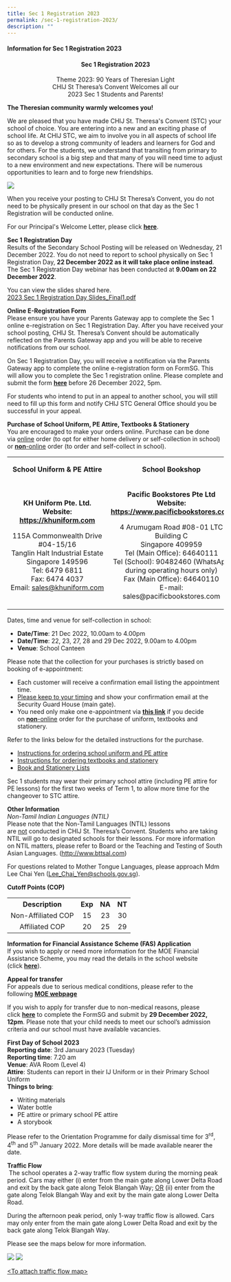 ```yaml
---
title: Sec 1 Registration 2023
permalink: /sec-1-registration-2023/
description: ""
---
```

<h4><strong>Information for Sec 1 Registration 2023</strong></h4>
<h4 style="text-align: center;">Sec 1 Registration 2023</h4>
<p style="text-align: center;">Theme 2023: 90 Years of Theresian Light<br />CHIJ St Theresa&rsquo;s Convent Welcomes all our<br />2023 Sec 1 Students and Parents!</p>
<p><strong>The Theresian community warmly welcomes you!</strong></p>
<p>We are pleased that you have made CHIJ St. Theresa's Convent (STC) your school of choice. You are entering into a new and an exciting phase of school life. At CHIJ STC, we aim to involve you in all aspects of school life so as to develop a strong community of leaders and learners for God and for others.&nbsp;For the students, we understand that transiting from primary to secondary school is a big step and that many of you will need time to adjust to a new environment and new expectations. There will be numerous opportunities to learn and to forge new friendships.</p>
<img src="/images/sec1.jpg">
<p>When you receive your posting to CHIJ St Theresa&rsquo;s Convent, you&nbsp;do not need to be physically present&nbsp;in our school on that day as the Sec 1 Registration will be conducted online.</p>
<p>For our Principal's Welcome Letter, please click&nbsp;<a href="https://drive.google.com/file/d/1Su2Fxh6tLPF58CUFzDGloiJFjK4-Sixd/view?usp=share_link" target=""><strong>here</strong></a>.</p>
<p><strong>Sec 1 Registration Day<br /></strong>Results of the Secondary School Posting will be released on Wednesday, 21 December 2022. You do not need to report to school physically on Sec 1 Registration Day, <strong>22 December 2022 as it will take place online instead</strong>. The Sec 1 Registration Day webinar has been conducted at&nbsp;<strong>9.00am on 22 December 2022</strong>.</p>
<p>You can view the slides shared here.<br /><a href="/files/2023%20Sec%201%20Registration%20Day%20Slides_Final1.pdf">2023 Sec 1 Registration Day Slides_Final1.pdf</a></p>
<p><strong>Online E-Registration Form</strong><br>Please ensure you have your Parents Gateway app to complete the Sec 1 online e-registration on Sec 1 Registration Day. After you have received your school posting, CHIJ St. Theresa&rsquo;s Convent should be automatically reflected on the Parents Gateway app and you will be able to receive notifications from our school.</p>
<p>On Sec 1 Registration Day, you will receive a notification via the Parents Gateway app to complete the online e-registration form on FormSG. This will allow you to complete the Sec 1 registration online. Please complete and submit the form&nbsp;<a href="https://form.gov.sg/639bcc0657f0eb0012fd6442"><strong>here</strong></a> before 26 December 2022, 5pm.</p>
<p>For students who intend to put in an appeal to another school, you will still need to fill up this form and notify CHIJ STC General Office should you be successful in your appeal.</p>
<p><strong>Purchase of School Uniform, PE Attire, Textbooks &amp; Stationery<br /></strong>You are encouraged to make your orders online.&nbsp;Purchase can be done via&nbsp;<u>online</u>&nbsp;order (to opt for either home delivery or self-collection in school) or&nbsp;<strong><u>non</u></strong><u>-online</u>&nbsp;order (to order and self-collect in school).</p>
<table width="623">
<tbody>
<tr>
<td style="text-align: center;" width="293">
<p><strong>School Uniform &amp; PE Attire</strong></p>
</td>
<td style="text-align: center;" width="331">
<p><strong>School Bookshop</strong></p>
</td>
</tr>
<tr>
<td style="text-align: center;" width="293">
<p><strong>KH Uniform Pte. Ltd.<br /></strong><strong>Website: <a href="https://khuniform.com">https://khuniform.com</a></strong></p>
<p>115A Commonwealth Drive #04-15/16<br />Tanglin Halt Industrial Estate<br />Singapore 149596<br />Tel: 6479 6811<br />Fax: 6474 4037<br />Email:&nbsp;<a href="mailto:sales@khuniform.com">sales@khuniform.com</a></p>
</td>
<td style="text-align: center;" width="331">
<p><strong>Pacific Bookstores Pte Ltd<br /></strong><strong>Website: <a href="https://www.pacificbookstores.com">https://www.pacificbookstores.com</a></strong></p>
<p>4 Arumugam Road #08-01 LTC Building C<br />Singapore 409959<br />Tel (Main Office): 64640111<br />Tel (School): 90482460 (WhatsApp during operating hours only)<br />Fax (Main Office): 64640110<br />E-mail: sales@pacificbookstores.com</p>
</td>
</tr>
</tbody>
</table>
<p>Dates, time and venue for self-collection in school:</p>
<ul>
<li><strong>Date/Time</strong>: 21 Dec 2022, 10.00am to 4.00pm</li>
<li><strong>Date/Time</strong>: 22, 23, 27, 28 and 29 Dec 2022, 9.00am to 4.00pm</li>
<li><strong>Venue</strong>: School Canteen</li>
</ul>
<p>Please note that the collection for your purchases is strictly based on booking of e-appointment:</p>
<ul>
<li>Each customer will receive a confirmation email listing the appointment time.</li>
<li><u>Please keep to your timing</u>&nbsp;and show your confirmation email at the Security Guard House (main gate).</li>
<li>You need only make one e-appointment via&nbsp;<a href="http://www.picktime.com/stc2022"><strong>this link</strong></a>&nbsp;if you decide on&nbsp;<strong><u>non</u></strong><u>-online</u>&nbsp;order for the purchase of uniform, textbooks and stationery.</li>
</ul>
<p>Refer to the links below for the detailed instructions for the purchase.</p>
<ul>
<li><a href="https://drive.google.com/file/d/1DVbbVy34l0TvDLVohfGiTWHMAaqpcww7/view?usp=share_link">Instructions for ordering school uniform and PE attire</a></li>
<li><a href="https://docs.google.com/spreadsheets/d/13PLEC_t68WIMkidIcp157bf5BMAWaja8/edit?usp=share_link&amp;ouid=115100829659052463291&amp;rtpof=true&amp;sd=true">Instructions for ordering textbooks and stationery</a></li>
<li><a href="/theresian-family/students/school-bookshop-uniform-n-pe-attire">Book and Stationery Lists</a></li>
</ul>
<p>Sec 1 students may wear their primary school attire (including PE attire for PE lessons) for the first two weeks of Term 1, to allow more time for the changeover to STC attire.</p>
<p><strong>Other Information<br /></strong><em>Non-Tamil Indian Languages (NTIL)<br /></em>Please note that the Non-Tamil Languages (NTIL) lessons are&nbsp;<u>not</u>&nbsp;conducted in CHIJ St. Theresa&rsquo;s Convent. Students who are taking NTIL will go to designated schools for their lessons. For more information on NTIL matters, please refer to Board or the Teaching and Testing of South Asian Languages. (<a href="http://www.bttsal.com/">http://www.bttsal.com</a>)</p>
<p>For questions related to Mother Tongue Languages, please approach Mdm Lee Chai Yen (<a href="mailto:Lee_Chai_Yen@schools.gov.sg">Lee_Chai_Yen@schools.gov.sg</a>).</p>
<p><strong>Cutoff Points (COP)</strong></p>
<table>
<tbody>
<tr>
<th style="text-align: center;">Description</th>
<th style="text-align: center;">Exp</th>
<th style="text-align: center;">NA</th>
<th style="text-align: center;">NT</th>
</tr>
<tr>
<td style="text-align: center;">Non-Affiliated COP</td>
<td style="text-align: center;">15</td>
<td style="text-align: center;">23</td>
<td style="text-align: center;">30</td>
</tr>
<tr>
<td style="text-align: center;">Affiliated COP</td>
<td style="text-align: center;">20</td>
<td style="text-align: center;">25</td>
<td style="text-align: center;">29</td>
</tr>
</tbody>
</table>
<p><strong>Information for Financial Assistance Scheme (FAS) Application<br /></strong>If you wish to apply or need more information for the MOE Financial Assistance Scheme, you may read the details in the school website (click&nbsp;<a href="/others/home-tab-box/parents/moe-financial-assistance-scheme-fas"><strong>here</strong></a>).</p>
<p><strong>Appeal for transfer</strong><br>For appeals due to serious medical conditions, please refer to the following&nbsp;<a href="https://www.moe.gov.sg/secondary/s1-posting/results/appeal-for-school-transfer"><strong>MOE webpage</strong></a></p>
<p>If you wish to apply for transfer due to non-medical reasons, please click&nbsp;<a href="https://form.gov.sg/639bdb22ad255700121bac88"><strong>here</strong></a>&nbsp;to complete the FormSG and submit by&nbsp;<strong>29 December 2022, 12pm</strong>. Please note that your child needs to meet our school&rsquo;s admission criteria and our school must have available vacancies.</p>
<p><strong>First Day of School 2023<br /></strong><strong>Reporting date</strong>: 3rd January 2023 (Tuesday)<br /><strong>Reporting time</strong>: 7.20 am<br /><strong>Venue</strong>: AVA Room (Level 4)<br /><strong>Attire</strong>: Students can report in their IJ Uniform or in their Primary School Uniform<br /><strong>Things to bring</strong>:</p>
<ul>
<li>Writing materials</li>
<li>Water bottle</li>
<li>PE attire or primary school PE attire</li>
<li>A storybook</li>
</ul>
<p>Please refer to the Orientation Programme for daily dismissal time for 3<sup>rd</sup>, 4<sup>th</sup>&nbsp;and 5<sup>th</sup>&nbsp;January 2022.&nbsp;More details will be made available nearer the date.</p>
<p><strong>Traffic Flow<br /></strong>&nbsp;The school operates a 2-way traffic flow system during the morning peak period. Cars may either (i) enter from the main gate along Lower Delta Road and exit by the back gate along Telok Blangah Way;&nbsp;<u>OR</u>&nbsp;(ii) enter from the gate along Telok Blangah Way and exit by the main gate along Lower Delta Road.</p>
<p>During the afternoon peak period, only 1-way traffic flow is allowed. Cars may only enter from the main gate along Lower Delta Road and exit by the back gate along Telok Blangah Way.</p>
<p>Please see the maps below for more information.</p>
<img src="/images/tf11.png">
<img src="/images/tf2.png">
<p><a href="https://drive.google.com/file/d/1YB_zHNqpMEfR9tmCTDJEtFXKaycgI_Hc/view?usp=share_link">&lt;To attach traffic flow map&gt;</a></p>